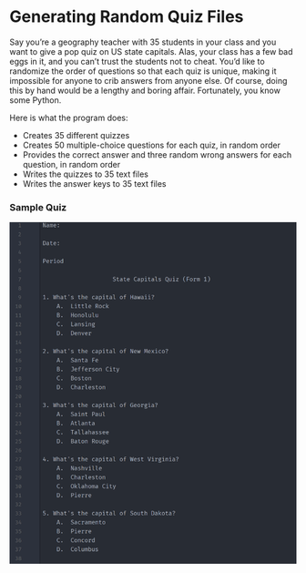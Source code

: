 # Generating Random Quiz Files
Say you’re a geography teacher with 35 students in your class and you want to give a pop quiz on US state capitals. Alas, your class has a few bad eggs in it, and you can’t trust the students not to cheat. You’d like to randomize the order of questions so that each quiz is unique, making it impossible for anyone to crib answers from anyone else. Of course, doing this by hand would be a lengthy and boring affair. Fortunately, you know some Python.

Here is what the program does:
* Creates 35 different quizzes
* Creates 50 multiple-choice questions for each quiz, in random order
* Provides the correct answer and three random wrong answers for each question, in random order
* Writes the quizzes to 35 text files
* Writes the answer keys to 35 text files

### Sample Quiz
<p align=center>
  <img src=./sample_quiz.png alt=sample quiz>
</p>
